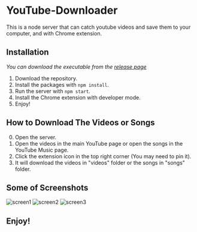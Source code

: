 # YouTube-Downloader

This is a node server that can catch youtube videos and save them to your computer, and with Chrome extension.

## Installation

_You can download the executable from the [release page](https://github.com/000hen/YouTube-Downloader/releases/latest)_

 1. Download the repository.
 2. Install the packages with `npm install`.
 3. Run the server with `npm start`.
 4. Install the Chrome extension with developer mode.
 5. Enjoy!

## How to Download The Videos or Songs

 0. Open the server.
 1. Open the videos in the main YouTube page or open the songs in the YouTube Music page.
 2. Click the extension icon in the top right corner (You may need to pin it).
 3. It will download the videos in "videos" folder or the songs in "songs" folder.

## Some of Screenshots

![screen1](https://cdn.discordapp.com/attachments/698551378745884835/916478624809513020/unknown.png)
![screen2](https://cdn.discordapp.com/attachments/698551378745884835/916479931981111317/unknown.png)
![screen3](https://cdn.discordapp.com/attachments/698551378745884835/916480115096035338/unknown.png)

## Enjoy!